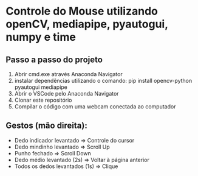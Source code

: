 # Controle do Mouse utilizando openCV, mediapipe, pyautogui, numpy e time

## Passo a passo do projeto
1. Abrir cmd.exe através Anaconda Navigator
2. instalar dependências utilizando o comando: pip install opencv-python pyautogui mediapipe
3. Abrir o VSCode pelo Anaconda Navigator
4. Clonar este repositório
5. Compilar o código com uma webcam conectada ao computador

## Gestos (mão direita):
- Dedo indicador levantado => Controle do cursor
- Dedo mindinho levantado => Scroll Up
- Punho fechado => Scroll Down
- Dedo médio levantado (2s) => Voltar à página anterior
- Todos os dedos levantados (1s) => Clique

